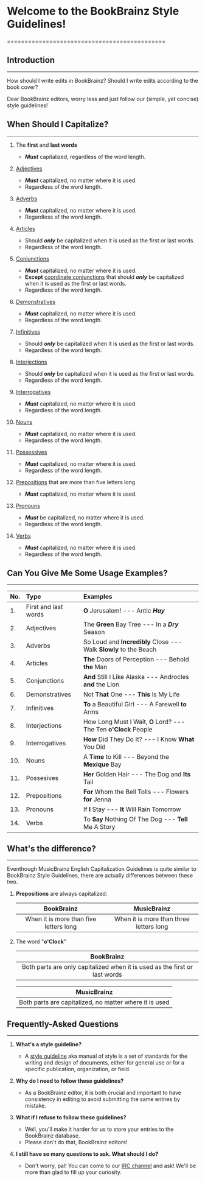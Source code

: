 # Welcome to the BookBrainz Style Guidelines!
=============================================
## Introduction
---------------
How should I write edits in BookBrainz? Should I write edits according to the book cover?    

Dear BookBrainz editors, worry less and just follow our (simple, yet concise) style guidelines!

## When Should I Capitalize?
----------------------------
1. The **first** and **last words** 
    + **_Must_** capitalized, regardless of the word length.

2. [Adjectives](https://en.wikipedia.org/wiki/Adjective "Adjective Definition") 
    + **_Must_** capitalized, no matter where it is used.
    + Regardless of the word length.

3. [Adverbs](https://en.wikipedia.org/wiki/Adverb "Adverb Definition")
    + **_Must_** capitalized, no matter where it is used.
    + Regardless of the word length.
     
4. [Articles](https://en.wikipedia.org/wiki/English_articles "Article Definition")
    + Should **_only_** be capitalized when it is used as the first or last words.
    + Regardless of the word length.
    
5. [Conjunctions](https://en.wikipedia.org/wiki/Conjunction_%28grammar%29 "Conjunction Definition")
    + **_Must_** capitalized, no matter where it is used.
    + **Except** [coordinate conjunctions](https://en.wikipedia.org/wiki/Conjunction_%28grammar%29#Coordinating_conjunctions) that should **_only_** be capitalized when it is used as the first or last words.
    + Regardless of the word length.
    
6. [Demonstratives](https://en.wikipedia.org/wiki/Demonstrative "Demonstrative Definition")
    + **_Must_** capitalized, no matter where it is used.
    + Regardless of the word length.

7. [Infinitives](https://en.wikipedia.org/wiki/Infinitive "Infinitive Definition") 
    + Should **_only_** be capitalized when it is used as the first or last words.
    + Regardless of the word length.

8. [Interjections](https://en.wikipedia.org/wiki/Interjection "Interjection Definition")
    + Should **_only_** be capitalized when it is used as the first or last words.
    + Regardless of the word length.

9. [Interrogatives](https://en.wikipedia.org/wiki/Interrogative_word "Interrogative Definition")
    + **_Must_** capitalized, no matter where it is used.
    + Regardless of the word length.
    
10. [Nouns](https://en.wikipedia.org/wiki/Noun "Noun Definition") 
    + **_Must_** capitalized, no matter where it is used.
    + Regardless of the word length.
    
11. [Possessives](https://en.wikipedia.org/wiki/English_possessive "Possessive Definition")
    + **_Must_** capitalized, no matter where it is used.
    + Regardless of the word length.

12. [Prepositions](https://en.wikipedia.org/wiki/Preposition_and_postposition "Preposition Definition") that are more than five letters long
    + **_Must_** capitalized, no matter where it is used.

13. [Pronouns](https://en.wikipedia.org/wiki/Pronoun "Pronoun Definition")
    + **_Must_** be capitalized, no matter where it is used.
    + Regardless of the word length.
    
14. [Verbs](https://en.wikipedia.org/wiki/English_verbs "Verb Definition") 
    + **_Must_** capitalized, no matter where it is used.
    + Regardless of the word length.
    


## Can You Give Me Some Usage Examples?
---------------------------------------
| No.|         Type        |                             Examples                                              |
| ---|:--------------------|:----------------------------------------------------------------------------------|
| 1. | First and last words| **O** Jerusalem!   ---   Antic ***Hay***                                          |
| 2. | Adjectives          | The **Green** Bay Tree   ---   In a ***Dry*** Season                              |
| 3. | Adverbs             | So Loud and **Incredibly** Close  --- Walk **Slowly** to the Beach                |
| 4. | Articles            | **The** Doors of Perception   ---    Behold **the** Man                           |
| 5. | Conjunctions        | **And** Still I Like Alaska   ---   Androcles **and** the Lion                    |
| 6. | Demonstratives      | Not **That** One    ---   **This** Is My Life                                     |
| 7. | Infinitives         | **To** a Beautiful Girl   ---   A Farewell **to** Arms                            |
| 8. | Interjections       | How Long Must I Wait, **O** Lord?   ---   The Ten **o'Clock** People              | 
| 9. | Interrogatives      | **How** Did They Do It?   ---    I Know **What** You Did                          |
|10. | Nouns               | A **Time** to Kill   ---   Beyond the **Mexique** Bay                             |
|11. | Possesives          | **Her** Golden Hair   ---   The Dog and **Its** Tail                              |
|12. | Prepositions        | **For** Whom the Bell Tolls   ---   Flowers **for** Jenna                         |
|13. | Pronouns            | If **I** Stay  ---   **It** Will Rain Tomorrow                                    |
|14. | Verbs               | To **Say** Nothing Of The Dog   --- **Tell** Me A Story                           |



## What's the difference?
-------------------------
Eventhough MusicBrainz English Capitalization Guidelines is quite similar to BookBrainz Style Guidelines, there are actually differences between these two.

1. **Prepositions** are always capitalized:

   |               BookBrainz              |             MusicBrainz                |
   |:-------------------------------------:|:--------------------------------------:|
   |When it is more than five letters long|When it is more than three letters long|
   
2. The word "**o'Clock**" 

   |                                BookBrainz                                 |
   |:-------------------------------------------------------------------------:|
   |Both parts are only capitalized when it is used as the first or last words |
   
   |                                MusicBrainz                                |
   |:-------------------------------------------------------------------------:|
   |Both parts are capitalized, no matter where it is used                     |
 

## Frequently-Asked Questions
-----------------------------
1. **What's a style guideline?**
     * A [style guideline](https://en.wikipedia.org/wiki/Style_guide "Style Guideline Definition") aka manual of style is a          set of standards for the writing and design of documents, either for general use or for a specific publication,               organization, or field.

2. **Why do I need to follow these guidelines?** 
     * As a BookBrainz editor, it is both crucial and important to have consistency in editing to avoid submitting the same          entries by mistake. 

3. **What if I refuse to follow these guidelines?**
     * Well, you'll make it harder for us to store your entries to the BookBrainz database. 
     * Please don't do that, BookBrainz editors!

4. **I still have so many questions to ask. What should I do?**
     * Don't worry, pal! You can come to our [IRC channel](https://webchat.freenode.net/?channels=#metabrainz) and ask! We'll be more than glad to fill up your curiosity.
